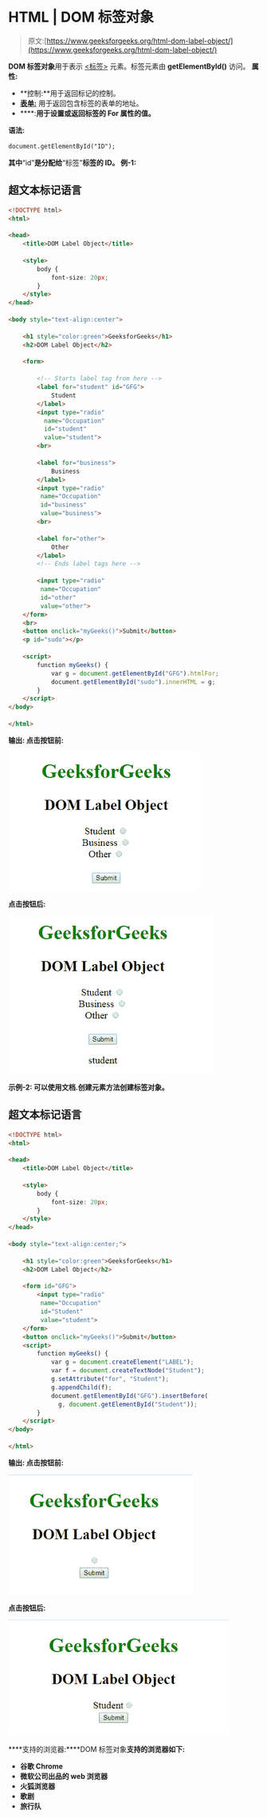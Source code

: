 # HTML | DOM 标签对象

> 原文:[https://www.geeksforgeeks.org/html-dom-label-object/](https://www.geeksforgeeks.org/html-dom-label-object/)

**DOM 标签对象**用于表示 [<标签>](https://www.geeksforgeeks.org/html-label-tag/) 元素。标签元素由 **getElementById()** 访问。
**属性:**

*   **控制:**用于返回标记的控制。
*   [**表单:**](https://www.geeksforgeeks.org/html-dom-label-form-property/?ref=rp) 用于返回包含标签的表单的地址。
*   [](https://www.geeksforgeeks.org/html-dom-label-htmlfor-property/?ref=rp)****:**用于设置或返回标签的 For 属性的值。**

****语法:**** 

```html
document.getElementById("ID");
```

**其中**“id”**是分配给**“标签”**标签的 ID。
**例-1:**** 

## **超文本标记语言**

```html
<!DOCTYPE html>
<html>

<head>
    <title>DOM Label Object</title>

    <style>
        body {
            font-size: 20px;
        }
    </style>
</head>

<body style="text-align:center">

    <h1 style="color:green">GeeksforGeeks</h1>
    <h2>DOM Label Object</h2>

    <form>

        <!-- Starts label tag from here -->
        <label for="student" id="GFG">
            Student
        </label>
        <input type="radio"
          name="Occupation"
          id="student"
          value="student">
        <br>

        <label for="business">
            Business
        </label>
        <input type="radio"
         name="Occupation"
         id="business"
         value="business">
        <br>

        <label for="other">
            Other
        </label>
        <!-- Ends label tags here -->

        <input type="radio"
         name="Occupation"
         id="other"
         value="other">
    </form>
    <br>
    <button onclick="myGeeks()">Submit</button>
    <p id="sudo"></p>

    <script>
        function myGeeks() {
            var g = document.getElementById("GFG").htmlFor;
            document.getElementById("sudo").innerHTML = g;
        }
    </script>
</body>

</html>
```

****输出:**
**点击按钮前:**** 

**![](img/23419743ca869ce2a8b6d66bbb498730.png)**

****点击按钮后:**** 

**![](img/3fbe441facdc2a2adadb791642063f58.png)**

****示例-2:** 可以使用**文档.创建元素**方法创建标签对象。** 

## **超文本标记语言**

```html
<!DOCTYPE html>
<html>

<head>
    <title>DOM Label Object</title>

    <style>
        body {
            font-size: 20px;
        }
    </style>
</head>

<body style="text-align:center;">

    <h1 style="color:green">GeeksforGeeks</h1>
    <h2>DOM Label Object</h2>

    <form id="GFG">
        <input type="radio"
         name="Occupation"
         id="Student"
         value="student">
    </form>
    <button onclick="myGeeks()">Submit</button>
    <script>
        function myGeeks() {
            var g = document.createElement("LABEL");
            var f = document.createTextNode("Student");
            g.setAttribute("for", "Student");
            g.appendChild(f);
            document.getElementById("GFG").insertBefore(
              g, document.getElementById("Student"));
        }
    </script>
</body>

</html>               
```

****输出:**
**点击按钮前:**** 

**![](img/b5c5648523217ae5bf61e39e0e4fab77.png)**

****点击按钮后:**** 

**![](img/a4ebbcc516fa5a42207e2aa6bacddc80.png)**

****支持的浏览器:****DOM 标签对象**支持的浏览器如下:** 

*   **谷歌 Chrome**
*   **微软公司出品的 web 浏览器**
*   **火狐浏览器**
*   **歌剧**
*   **旅行队**